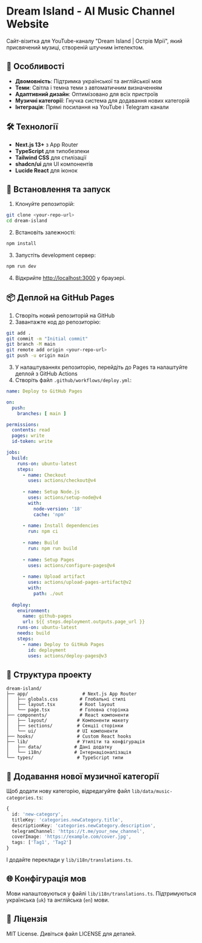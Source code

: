 # Dream Island - AI Music Channel Website

Сайт-візитка для YouTube-каналу "Dream Island | Острів Мрії", який присвячений музиці, створеній штучним інтелектом.

## 🎵 Особливості

- **Двомовність**: Підтримка української та англійської мов
- **Теми**: Світла і темна теми з автоматичним визначенням
- **Адаптивний дизайн**: Оптимізовано для всіх пристроїв
- **Музичні категорії**: Гнучка система для додавання нових категорій
- **Інтеграція**: Прямі посилання на YouTube і Telegram канали

## 🛠 Технології

- **Next.js 13+** з App Router
- **TypeScript** для типобезпеки
- **Tailwind CSS** для стилізації
- **shadcn/ui** для UI компонентів
- **Lucide React** для іконок

## 🚀 Встановлення та запуск

1. Клонуйте репозиторій:
```bash
git clone <your-repo-url>
cd dream-island
```

2. Встановіть залежності:
```bash
npm install
```

3. Запустіть development сервер:
```bash
npm run dev
```

4. Відкрийте [http://localhost:3000](http://localhost:3000) у браузері.

## 📦 Деплой на GitHub Pages

1. Створіть новий репозиторій на GitHub
2. Завантажте код до репозиторію:
```bash
git add .
git commit -m "Initial commit"
git branch -M main
git remote add origin <your-repo-url>
git push -u origin main
```

3. У налаштуваннях репозиторію, перейдіть до Pages та налаштуйте деплой з GitHub Actions
4. Створіть файл `.github/workflows/deploy.yml`:

```yaml
name: Deploy to GitHub Pages

on:
  push:
    branches: [ main ]

permissions:
  contents: read
  pages: write
  id-token: write

jobs:
  build:
    runs-on: ubuntu-latest
    steps:
      - name: Checkout
        uses: actions/checkout@v4
      
      - name: Setup Node.js
        uses: actions/setup-node@v4
        with:
          node-version: '18'
          cache: 'npm'
      
      - name: Install dependencies
        run: npm ci
      
      - name: Build
        run: npm run build
      
      - name: Setup Pages
        uses: actions/configure-pages@v4
      
      - name: Upload artifact
        uses: actions/upload-pages-artifact@v2
        with:
          path: ./out
  
  deploy:
    environment:
      name: github-pages
      url: ${{ steps.deployment.outputs.page_url }}
    runs-on: ubuntu-latest
    needs: build
    steps:
      - name: Deploy to GitHub Pages
        id: deployment
        uses: actions/deploy-pages@v3
```

## 📁 Структура проекту

```
dream-island/
├── app/                    # Next.js App Router
│   ├── globals.css        # Глобальні стилі
│   ├── layout.tsx         # Root layout
│   └── page.tsx           # Головна сторінка
├── components/            # React компоненти
│   ├── layout/           # Компоненти макету
│   ├── sections/         # Секції сторінки
│   └── ui/               # UI компоненти
├── hooks/                # Custom React hooks
├── lib/                  # Утиліти та конфігурація
│   ├── data/            # Дані додатку
│   └── i18n/            # Інтернаціоналізація
└── types/                # TypeScript типи
```

## 🎨 Додавання нової музичної категорії

Щоб додати нову категорію, відредагуйте файл `lib/data/music-categories.ts`:

```typescript
{
  id: 'new-category',
  titleKey: 'categories.newCategory.title',
  descriptionKey: 'categories.newCategory.description',
  telegramChannel: 'https://t.me/your_new_channel',
  coverImage: 'https://example.com/cover.jpg',
  tags: ['Tag1', 'Tag2']
}
```

І додайте переклади у `lib/i18n/translations.ts`.

## 🌐 Конфігурація мов

Мови налаштовуються у файлі `lib/i18n/translations.ts`. Підтримуються українська (`uk`) та англійська (`en`) мови.

## 📄 Ліцензія

MIT License. Дивіться файл LICENSE для деталей.